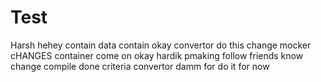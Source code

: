 # Test
Harsh
hehey
contain
data
contain
okay
convertor
do this
change
mocker
cHANGES
container
come on
okay
hardik
pmaking
follow
friends
know
change
compile
done criteria
convertor
damm
for
do it for now
